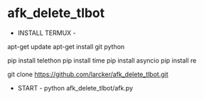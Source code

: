 # afk_delete_tlbot

- INSTALL TERMUX  -

apt-get update
apt-get install git python

pip install telethon
pip install time
pip install asyncio
pip install re

git clone https://github.com/larcker/afk_delete_tlbot.git


- START -
python afk_delete_tlbot/afk.py

